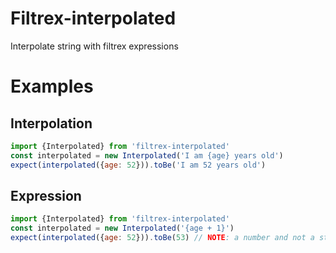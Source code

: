# Filtrex-interpolated

Interpolate string with filtrex expressions

# Examples

## Interpolation

```js
import {Interpolated} from 'filtrex-interpolated'
const interpolated = new Interpolated('I am {age} years old')
expect(interpolated({age: 52})).toBe('I am 52 years old')
```

## Expression

```js
import {Interpolated} from 'filtrex-interpolated'
const interpolated = new Interpolated('{age + 1}')
expect(interpolated({age: 52})).toBe(53) // NOTE: a number and not a string
```

